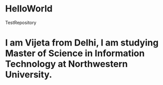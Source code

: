 # HelloWorld
TestRepository
# I am Vijeta from Delhi, I am studying Master of Science in Information Technology at Northwestern University.

